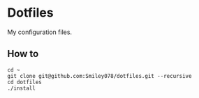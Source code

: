 # Dotfiles

My configuration files.

## How to

```
cd ~
git clone git@github.com:Smiley078/dotfiles.git --recursive
cd dotfiles
./install
```
